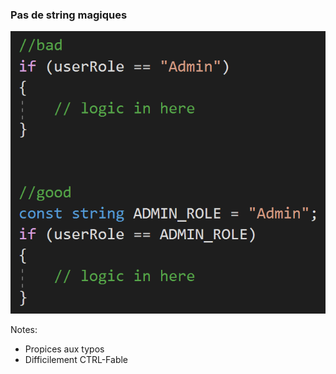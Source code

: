 ### Pas de string magiques
![](images/code/magicStrings.png?raw=true)

Notes:
- Propices aux typos
- Difficilement CTRL-Fable
